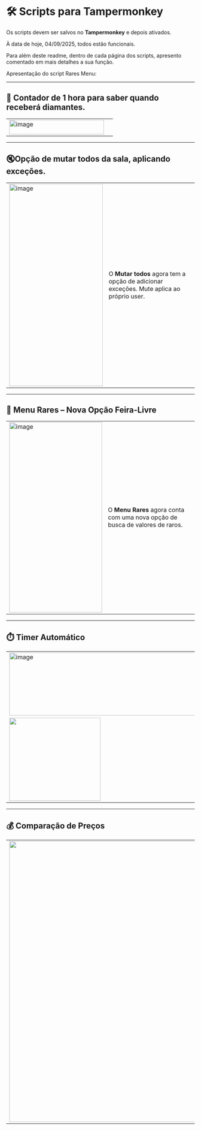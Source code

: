 # 🛠️ Scripts para Tampermonkey

Os scripts devem ser salvos no **Tampermonkey** e depois ativados. 

À data de hoje, 04/09/2025, todos estão funcionais.

Para além deste readme, dentro de cada página dos scripts, apresento comentado em mais detalhes a sua função. 

Apresentação do script Rares Menu:

---
## 💎 Contador de 1 hora para saber quando receberá diamantes.
| | |
|---|---|
| <img width="253" height="39" alt="image" src="https://github.com/user-attachments/assets/c7cf8cff-c380-424e-82cd-0293c7956321" /> | 

---
## 🔇Opção de mutar todos da sala, aplicando exceções.
| | |
|---|---|
| <img width="250" height="540" alt="image" src="https://github.com/user-attachments/assets/9969f441-52d8-453e-94a8-d1bb087f966c" /> | O **Mutar todos** agora tem a opção de adicionar exceções. Mute aplica ao próprio user. |

---

## 📌 Menu Rares – Nova Opção Feira-Livre
| | |
|---|---|
| <img width="248" height="508" alt="image" src="https://github.com/user-attachments/assets/d8ba7eaa-573e-4564-b359-4c4c29a2740a" /> | O **Menu Rares** agora conta com uma nova opção de busca de valores de raros. |

---

## ⏱️ Timer Automático
| | |
|---|---|
| <img width="586" height="168" alt="image" src="https://github.com/user-attachments/assets/195c5e44-ba9f-4cad-9774-b799e0cd83b1" /> | Ao iniciar, é ativado um **timer**. E o carregamento pode ser acompanhado na consola |
| <img width="244" height="222" src="https://github.com/user-attachments/assets/bb8b9210-b68a-48df-a71d-00662385af01" /> | Após a ativação, surge também um campo para procurar o valor de raros. |

---

## 💰 Comparação de Preços
| | |
|---|---|
| <img width="750" src="https://github.com/user-attachments/assets/53ba2ef3-92d3-4f65-b16e-39234f20802e" /> | A *feira-livre* agora apresenta uma **comparação de preço de venda / valor**, com visualização intuitiva.<br><br>⬆️ **Vermelho** → preço de venda acima do valor do raro.<br>⬇️ **Verde** → preço de venda abaixo do valor do raro.<br>➡️ **Cinza** → preço de venda igual ao valor do raro. |
